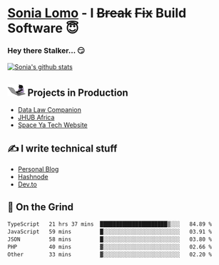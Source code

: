 # [Sonia Lomo](https://sonylomo.github.io/) - I ~~Break~~ ~~Fix~~ Build Software 😇
### Hey there Stalker... 😏 

<a href="https://github.com/sonylomo/github-readme-stats">
  <img align="center" src="https://media.giphy.com/media/lU05nFSW6Y2A/giphy.gif" alt="Sonia's github stats" />
</a>

## <img src="assets/devcat.gif" width="40"> Projects in Production
- [Data Law Companion](https://datalawcompanion.org/)
- [JHUB Africa](https://jhubafrica.com/)
- [Space Ya Tech Website](https://www.spaceyatech.com/)

## ✍️ I write technical stuff
- [Personal Blog](https://sonylomo-github-io.vercel.app/blog)
- [Hashnode](https://sonylomo.hashnode.dev/)
- [Dev.to](https://dev.to/sonylomo)

## 🤡 On the Grind
<!--START_SECTION:waka-->

```txt
TypeScript   21 hrs 37 mins  █████████████████████▒░░░   84.89 %
JavaScript   59 mins         █░░░░░░░░░░░░░░░░░░░░░░░░   03.91 %
JSON         58 mins         █░░░░░░░░░░░░░░░░░░░░░░░░   03.80 %
PHP          40 mins         ▓░░░░░░░░░░░░░░░░░░░░░░░░   02.66 %
Other        33 mins         ▓░░░░░░░░░░░░░░░░░░░░░░░░   02.20 %
```

<!--END_SECTION:waka-->
